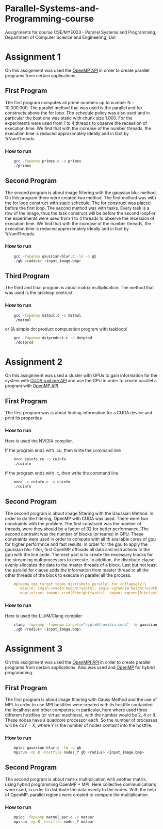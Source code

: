 # Parallel-Systems-and-Programming-course

Assignments for course CSE/MYE023 - Parallel Systems and Programming, Department of Computer Science and Engineering, UoI

# Assignment 1
On this assignment was used the [OpenMP API](https://www.openmp.org/) in order to create parallel programs from certain applications.

## First Program

The first program computes all prime numbers up to number N = 10.000.000. The parallel method that was used is the parallel and for constructs above the for loop. 
The schedule policy was also used and in particular the best one was static with chunk size 1.000. For the experiments were used from 1 to 4 threads to observe the recession of execution time.
We find that with the increase of the number threads, the execution time is reduced approximately ideally and in fact by 1/NumThreads.

### How to run
```bash
    gcc -fopenmp primes.c -o primes
    ./primes
```

## Second Program

The second program is about image filtering with the gaussian blur method. On this program there were created two method. The first method was with the for loop construct with static schedule. The for construct was placed before the first loop. 
The second method was with tasks. Every task is a row of the image, thus the task construct will be before the second loopFor the experiments were used from 1 to 4 threads to observe the recession of execution time.
We find that with the increase of the number threads, the execution time is reduced approximately ideally and in fact by 1/NumThreads. 

### How to run
```bash
    gcc -fopenmp gaussian-blur.c -lm -o gb
    ./gb <radius> <input_image.bmp>
```

## Third Program

The third and final program is about matrix multiplication. The method that was used is the taskloop contruct.

### How to run
```bash
    gcc -fopenmp matmul.c -o matmul
    ./matmul
```
or
(A simple dot product computation program with taskloop)
```bash
    gcc -fopenmp dotproduct.c -o dotprod
    ./dotprod
```

# Assignment 2

On this assignment was used a cluster with GPUs to gain information for the system with [CUDA runtime API](https://docs.nvidia.com/cuda/archive/11.6.0/) and use the GPU in order to create parallel a program with [OpenMP API](https://www.openmp.org/).

## First Program
The first program was is about finding information for a CUDA device and print its properties

### How to run
Here is used the NVIDIA compiler.

If the program ends with .cu, then write the command line
```bash
    nvcc cuinfo.cu -o cuinfo
    ./cuinfo
```
If the program ends with .c, then write the command line
```bash
    nvcc -x cuinfo.c -o cuinfo
    ./cuinfo
```

## Second Program
The second program is about image filtering with the Gaussian Method. In order to do the filtering, OpenMP with CUDA was used. 
There were two constraints with the problem. The first constraint was the number of threads, were they should be a factor of 32 for better performance. The second contraint was the number of blocks (or teams) in GPU. These constraints were used in order to compute with all th available cores of gpu for higher performnce and fast results.
In order for the gpu to apply the gaussian blur filter, first OpenMP offloads all data and instructions to the gpu with the line code. The next part is to create the necessary blocks for the streaming multiprocessors to execute. In addition, the distribute clause evenly allocates the data to the master threads of a block. Last but not least the parallel for clause adds the information from master thread to all the other threads of the block to execute in parallel all the process. 
```C
    #pragma omp target teams distribute parallel for collapse(2)\
       map(to: imgin->red[0:height*width], imgin->green[0:height*width], imgin->blue[0:height*width])\
       map(tofrom: imgout->red[0:height*width], imgout->green[0:height*width], imgout->blue[0:height*width])
```
### How to run
Here is used the LLVM/Clang compiler
```bash
    clang -fopenmp -fopenmp-targets="nvptx64-nvidia-cuda" -lm gaussian-blur.c -o gb
    ./gb <radius> <input_image.bmp>
```
# Assignment 3

On this assignment was used the [OpenMPI API](https://www.open-mpi.org/) in order to create parallel programs from certain applications. 
Also was used and [OpenMP](https://www.openmp.org/) for hybrid programming.

## First Program

The first program is about image filtering with Gauss Method and the use of MPI. 
In order to use MPI hostfiles were created with its hostfile containted the localhost and other computers. 
In particular, here where used three different hostfiles (or virtual machines), with the number would be 2, 4 or 8. 
These nodes have a quadcore processor each. So the number of processes will be 4xY = X, where Y is the number of nodes containt into the hostfile.

### How to run
```bash
    mpicc gaussian-blur.c -lm -o gb
    mpirun -np X -hostfile nodes_Y gb <radius> <input_image.bmp>
```
## Second Program

The second program is about matrix multiplication with another matrix, using hybrid programming OpenMP + MPI. 
Here collective communications were used, in order to distribute the data evenly to the nodes. With the help of OpenMP, parallel regions were created to compute the multiplication.

### How to run
```bash
    mpicc -fopenmp matmul_par.c -o matpar
    mpirun -np X -hostfile nodes_Y matpar
```
